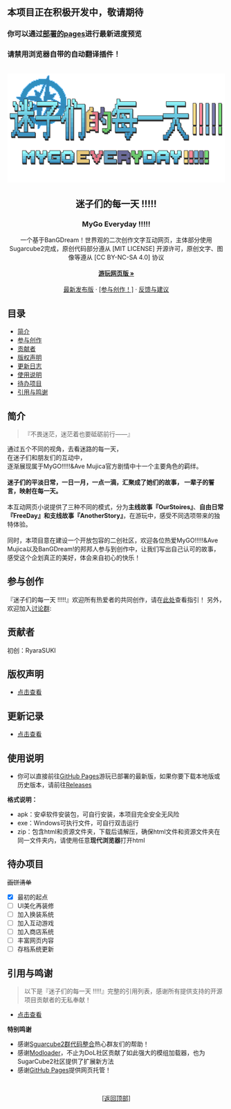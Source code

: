 ## 本项目正在积极开发中，敬请期待
### 你可以通过[部署的pages](https://ryarasuki.github.io/MyGoEveryday/)进行最新进度预览
### 请禁用浏览器自带的自动翻译插件！

<div id="top"></div>

<br />
<div align="center">
  <a href="https://github.com/RyaraSUKI/MyGoEveryday">
    <img src="img/mygoe_logo.png" alt="Logo" width="auto" height="auto">
  </a>

  <h2 align="center">迷子们的每一天 !!!!!</h2>
  <h3 align="center">MyGo Everyday !!!!!</h3>
  <p align="center">  
一个基于BanGDream！世界观的二次创作文字互动网页，主体部分使用Sugarcube2完成，原创代码部分遵从 [MIT LICENSE] 开源许可，原创文字、图像等遵从 [CC BY-NC-SA 4.0] 协议
    <br />
    <br />
    <a href="https://ryarasuki.github.io/MyGoEveryday/"><strong>游玩网页版 »</strong></a>
    <br />
    <br />
    <a href="https://github.com/RyaraSUKI/MyGoEveryday/releases/latest">最新发布版</a>
    ·
    <a href="https://github.com/RyaraSUKI/MyGoEveryday/blob/master/docs/COWORK.md">[参与创作！]</a>
    ·
    <a href="https://github.com/RyaraSUKI/MyGoEveryday/issues">反馈与建议</a>
  </p>
</div>
 
## 目录

- [简介](#简介)
- [参与创作](#参与创作)
- [贡献者](#贡献者)
- [版权声明](#版权声明)
- [更新日志](#更新日志)
- [使用说明](#使用说明)
- [待办项目](#待办项目)
- [引用与鸣谢](#引用与鸣谢)

## 简介

> 『不畏迷茫，迷茫着也要砥砺前行——』

通过五个不同的视角，去看迷路的每一天，<br>
在迷子们和朋友们的互动中，<br>
逐渐展现属于MyGO!!!!!&Ave Mujica官方剧情中十一个主要角色的羁绊。
<br><br>
**迷子们的平淡日常，一日一月，一点一滴，汇聚成了她们的故事，
一辈子的誓言，映射在每一天。**
<br><br>
本互动网页小说提供了三种不同的模式，分为**主线故事『OurStoires』**、**自由日常『FreeDay』**和**支线故事『AnotherStory』**，在游玩中，感受不同选项带来的独特体验。
<br><br>
同时，本项目意在建设一个开放包容的二创社区，欢迎各位热爱MyGO!!!!!&Ave Mujica以及BanGDream!的邦邦人参与到创作中，让我们写出自己认可的故事，感受这个企划真正的美好，体会来自初心的快乐！

## 参与创作

『迷子们的每一天 !!!!!』欢迎所有热爱者的共同创作，请在[此处](https://github.com/RyaraSUKI/MyGoEveryday/blob/master/docs/COWORK.md)查看指引！
另外，欢迎加入[讨论群]():

## 贡献者

初创：RyaraSUKI

## 版权声明

- [点击查看](https://github.com/RyaraSUKI/MyGoEveryday/blob/master/LICENSE.md)

## 更新记录

- [点击查看](https://github.com/RyaraSUKI/MyGoEveryday/blob/master/docs/UPDATE.md)

## 使用说明

- 你可以直接前往[GitHub Pages](https://ryarasuki.github.io/MyGoEveryday/)游玩已部署的最新版，如果你要下载本地版或历史版本，请前往[Releases](https://github.com/RyaraSUKI/MyGoEveryday/releases)

**格式说明：**
- apk：安卓软件安装包，可自行安装，本项目完全安全无风险
- exe：Windows可执行文件，可自行双击运行
- zip：包含html和资源文件夹，下载后请解压，确保html文件和资源文件夹在同一文件夹内，请使用任意**现代浏览器**打开html

## 待办项目
~~画饼清单~~
- [X] 最初的起点
- [ ] UI美化再装修
- [ ] 加入换装系统
- [ ] 加入互动游戏
- [ ] 加入商店系统
- [ ] 丰富网页内容
- [ ] 存档系统更新

## 引用与鸣谢

> 以下是『迷子们的每一天 !!!!!』完整的引用列表，感谢所有提供支持的开源项目贡献者的无私奉献！

- [点击查看](https://github.com/RyaraSUKI/MyGoEveryday/blob/master/docs/USEDLIBS.md)

**特别鸣谢**

- 感谢[Sguarcube2群代码整合](https://www.yuque.com/u45355763/twine)热心群友们的帮助！
- 感谢[Modloader](https://github.com/Lyoko-Jeremie/sugarcube-2-ModLoader)，不止为DoL社区贡献了如此强大的模组加载器，也为SugarCube2社区提供了扩展新方法
- 感谢[GitHub Pages](https://pages.github.com)提供网页托管！

<br>
<p align="center">[<a href="#top">返回顶部</a>]</p>